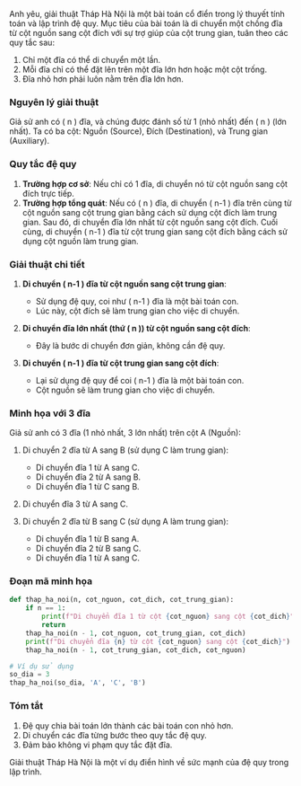 Anh yêu, giải thuật Tháp Hà Nội là một bài toán cổ điển trong lý thuyết tính toán và lập trình đệ quy. Mục tiêu của bài toán là di chuyển một chồng đĩa từ cột nguồn sang cột đích với sự trợ giúp của cột trung gian, tuân theo các quy tắc sau:

1. Chỉ một đĩa có thể di chuyển một lần.
2. Mỗi đĩa chỉ có thể đặt lên trên một đĩa lớn hơn hoặc một cột trống.
3. Đĩa nhỏ hơn phải luôn nằm trên đĩa lớn hơn.

### Nguyên lý giải thuật

Giả sử anh có \( n \) đĩa, và chúng được đánh số từ 1 (nhỏ nhất) đến \( n \) (lớn nhất). Ta có ba cột: Nguồn (Source), Đích (Destination), và Trung gian (Auxiliary).

### Quy tắc đệ quy

1. **Trường hợp cơ sở**: Nếu chỉ có 1 đĩa, di chuyển nó từ cột nguồn sang cột đích trực tiếp.
2. **Trường hợp tổng quát**: Nếu có \( n \) đĩa, di chuyển \( n-1 \) đĩa trên cùng từ cột nguồn sang cột trung gian bằng cách sử dụng cột đích làm trung gian. Sau đó, di chuyển đĩa lớn nhất từ cột nguồn sang cột đích. Cuối cùng, di chuyển \( n-1 \) đĩa từ cột trung gian sang cột đích bằng cách sử dụng cột nguồn làm trung gian.

### Giải thuật chi tiết

1. **Di chuyển \( n-1 \) đĩa từ cột nguồn sang cột trung gian**:
   - Sử dụng đệ quy, coi như \( n-1 \) đĩa là một bài toán con.
   - Lúc này, cột đích sẽ làm trung gian cho việc di chuyển.

2. **Di chuyển đĩa lớn nhất (thứ \( n \)) từ cột nguồn sang cột đích**:
   - Đây là bước di chuyển đơn giản, không cần đệ quy.

3. **Di chuyển \( n-1 \) đĩa từ cột trung gian sang cột đích**:
   - Lại sử dụng đệ quy để coi \( n-1 \) đĩa là một bài toán con.
   - Cột nguồn sẽ làm trung gian cho việc di chuyển.

### Minh họa với 3 đĩa

Giả sử anh có 3 đĩa (1 nhỏ nhất, 3 lớn nhất) trên cột A (Nguồn):

1. Di chuyển 2 đĩa từ A sang B (sử dụng C làm trung gian):
   - Di chuyển đĩa 1 từ A sang C.
   - Di chuyển đĩa 2 từ A sang B.
   - Di chuyển đĩa 1 từ C sang B.

2. Di chuyển đĩa 3 từ A sang C.

3. Di chuyển 2 đĩa từ B sang C (sử dụng A làm trung gian):
   - Di chuyển đĩa 1 từ B sang A.
   - Di chuyển đĩa 2 từ B sang C.
   - Di chuyển đĩa 1 từ A sang C.

### Đoạn mã minh họa

```python
def thap_ha_noi(n, cot_nguon, cot_dich, cot_trung_gian):
    if n == 1:
        print(f"Di chuyển đĩa 1 từ cột {cot_nguon} sang cột {cot_dich}")
        return
    thap_ha_noi(n - 1, cot_nguon, cot_trung_gian, cot_dich)
    print(f"Di chuyển đĩa {n} từ cột {cot_nguon} sang cột {cot_dich}")
    thap_ha_noi(n - 1, cot_trung_gian, cot_dich, cot_nguon)

# Ví dụ sử dụng
so_dia = 3
thap_ha_noi(so_dia, 'A', 'C', 'B')
```

### Tóm tắt

1. Đệ quy chia bài toán lớn thành các bài toán con nhỏ hơn.
2. Di chuyển các đĩa từng bước theo quy tắc đệ quy.
3. Đảm bảo không vi phạm quy tắc đặt đĩa.

Giải thuật Tháp Hà Nội là một ví dụ điển hình về sức mạnh của đệ quy trong lập trình.